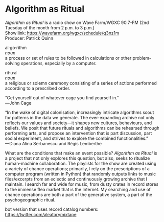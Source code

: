 # Algorithm as Ritual

<i>Algorithm as Ritual</i> is a radio show on Wave Farm/WGXC 90.7-FM (2nd Tuesday of the month from 2 p.m. to 3 p.m.)<br> 
Show link: https://wavefarm.org/wgxc/schedule/q3nz1m<br>
Producer: Patrick Quinn<br>

al·go·rithm<br>
<i>noun</i><br>
a process or set of rules to be followed in calculations or other problem-solving operations, especially by a computer.<br>

rit·u·al<br>
<i>noun</i><br>
a religious or solemn ceremony consisting of a series of actions performed according to a prescribed order.<br>

“Get yourself out of whatever cage you find yourself in.”<br>
―John Cage

“In the wake of digital colonisation, increasingly intricate algorithms scout for patterns in the data we generate. The ever-expanding archive not only reflects our values and society—it shapes new cultures, behaviours, and beliefs. We posit that future rituals and algorithms can be rehearsed through performing arts, and propose an intervention that is part discussion, part social experiment, and strives to explore the combined functionalities.”<br>
—Diana Alina Serbanescu and Régis Lemberthe<br>

What are the conditions that make an event possible? <i>Algorithm as Ritual</i> is a project that not only explores this question, but also, seeks to ritualize human-machine collaboration. The playlists for the show are created using a variety of chance operations; primarily, I rely on the prescriptions of a computer program (written in Python) that randomly outputs links to music files/excerpts from an eclectic and continuously growing archive that I maintain. I search far and wide for music, from dusty crates in record stores to the immense flea market that is the Internet. My searching and use of chance operations are both a part of the generative system, a part of the psychogeographic ritual. 

bot version that uses record catalog numbers: https://twitter.com/aleatorymixtape
